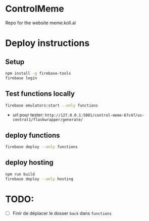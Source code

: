 # ControlMeme
Repo for the website meme.koll.ai


# Deploy instructions

## Setup
```bash
npm install -g firebase-tools
firebase login
```

## Test functions locally
```bash
firebase emulators:start --only functions
```
* url pour tester: `http://127.0.0.1:5001/control-meme-67c47/us-central1/flaskwrapper/generate/`


## deploy functions
```bash
firebase deploy --only functions
```

## deploy hosting
```bash
npm run build
firebase deploy --only hosting
```


# TODO:

- [ ] Finir de déplacer le dosser `back` dans `functions`